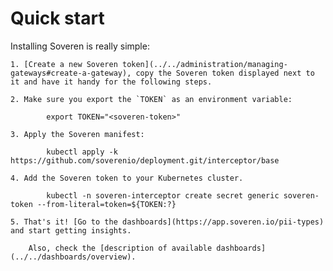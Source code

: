 # Quick start

Installing Soveren is really simple:


    1. [Create a new Soveren token](../../administration/managing-gateways#create-a-gateway), copy the Soveren token displayed next to it and have it handy for the following steps.
     
    2. Make sure you export the `TOKEN` as an environment variable:
    
            export TOKEN="<soveren-token>"
    
    3. Apply the Soveren manifest:     

            kubectl apply -k https://github.com/soverenio/deployment.git/interceptor/base
    
    4. Add the Soveren token to your Kubernetes cluster.
      
            kubectl -n soveren-interceptor create secret generic soveren-token --from-literal=token=${TOKEN:?}
    
    5. That's it! [Go to the dashboards](https://app.soveren.io/pii-types) and start getting insights.

        Also, check the [description of available dashboards](../../dashboards/overview).